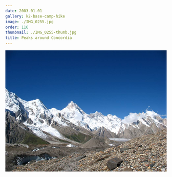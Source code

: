 ```yaml
---
date: 2003-01-01
gallery: k2-base-camp-hike
image: ./IMG_0255.jpg
order: 116
thumbnail: ./IMG_0255-thumb.jpg
title: Peaks around Concordia
---
```


![Peaks around Concordia](./IMG_0255.jpg)